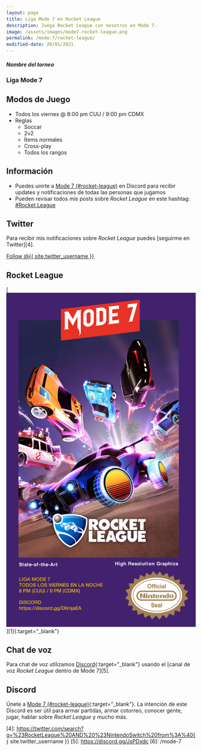 ```yaml
---
layout: page
title: Liga Mode 7 en Rocket League
description: Juega Rocket League con nosotros en Mode 7.
image: /assets/images/mode7-rocket-league.png
permalink: /mode-7/rocket-league/
modified-date: 20/01/2021
---
```


<div class="row">
<div class="col-12">
<div class="card text-center">
<div class="card-header">
<h5 class="card-title"><i class="fas fa-gamepad"></i> Nombre del torneo</h5>
</div>
<div class="card-body">
<h3 class="card-text">
Liga Mode 7
</h3>
</div>
</div>
</div>
</div>

<div class="row">
<div class="col-sm-6 order-2 order-sm-1">

## <i class="fas fa-gamepad"></i> Modos de Juego

- Todos los viernes @ 8:00 pm CUU / 9:00 pm CDMX
- Reglas
    - Soccar
    - 2v2
    - Ítems normales
    - Cross-play
    - Todos los rangos

## <i class="fas fa-info-circle"></i> Información

- Puedes unirte a [Mode 7 (#rocket-league)][1] en Discord para recibir updates y notificaciones de todas las personas que jugamos
- Pueden revisar todos mis posts sobre *Rocket League* en este hashtag: <a class="badge badge-primary" href="https://blog.{{ site.domain }}/hashtag/rocket-league/">#Rocket League</a>

## <i class="fab fa-twitter"></i> Twitter

Para recibir mis notificaciones sobre *Rocket League* puedes [seguirme en Twitter][4].

<a href="https://twitter.com/{{ site.twitter_username }}" class="twitter-follow-button text-center" data-show-count="false">Follow @{{ site.twitter_username }}</a>

</div>
<div class="col-sm-6 order-1 order-sm-2">

## <i class="fas fa-car"></i> Rocket League

<div class="text-center mt20">
[<img class="img-fluid" src="/assets/images/mode7-rocket-league.png" alt="">][1]{:target="_blank"}
</div>

</div>
</div>

## <i class="fas fa-microphone"></i> Chat de voz

Para chat de voz utilizamos [Discord][1]{:target="_blank"} usando el [canal de voz *Rocket League* dentro de Mode 7][5].

## <i class="fab fa-discord"></i> Discord

Únete a [Mode 7 (#rocket-league)][1]{:target="_blank"}. La intención de este Discord es ser útil para armar partidas, armar cotorreo, conocer gente, jugar, hablar sobre *Rocket League* y mucho más.

[1]: https://discord.gg/D6mjaEA
[2]: https://itunes.apple.com/us/app/id1234806557?mt=12&uo=4&at=10l4Fw
[3]: https://play.google.com/store/apps/details?id=com.nintendo.znca&gl=us&hl=en
[4]: https://twitter.com/search?q=%23RocketLeague%20AND%20%23NintendoSwitch%20from%3A%40{{ site.twitter_username }}
[5]: https://discord.gg/JsPDxdc
[6]: /mode-7